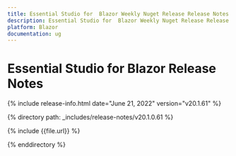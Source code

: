 ```yaml
---
title: Essential Studio for  Blazor Weekly Nuget Release Release Notes  
description: Essential Studio for  Blazor Weekly Nuget Release Release Notes 
platform: Blazor
documentation: ug
---
```


# Essential Studio for  Blazor  Release Notes  

{% include release-info.html date="June 21, 2022"  version="v20.1.61" %} 

{% directory path: _includes/release-notes/v20.1.0.61 %}

{% include {{file.url}} %}

{% enddirectory %}
